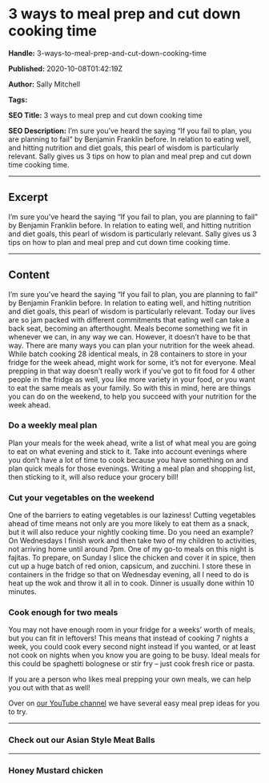 # 3 ways to meal prep and cut down cooking time

**Handle:** 3-ways-to-meal-prep-and-cut-down-cooking-time

**Published:** 2020-10-08T01:42:19Z

**Author:** Sally Mitchell

**Tags:** 

**SEO Title:** 3 ways to meal prep and cut down cooking time

**SEO Description:** I’m sure you’ve heard the saying “If you fail to plan, you are planning to fail” by Benjamin Franklin before. In relation to eating well, and hitting nutrition and diet goals, this pearl of wisdom is particularly relevant. Sally gives us 3 tips on how to plan and meal prep and cut down time cooking time.

---

## Excerpt

I’m sure you’ve heard the saying “If you fail to plan, you are planning to fail” by Benjamin Franklin before. In relation to eating well, and hitting nutrition and diet goals, this pearl of wisdom is particularly relevant. Sally gives us 3 tips on how to plan and meal prep and cut down time cooking time.

---

## Content

I’m sure you’ve heard the saying “If you fail to plan, you are planning to fail” by Benjamin Franklin before. In relation to eating well, and hitting nutrition and diet goals, this pearl of wisdom is particularly relevant. Today our lives are so jam packed with different commitments that eating well can take a back seat, becoming an afterthought. Meals become something we fit in whenever we can, in any way we can. However, it doesn’t have to be that way. There are many ways you can plan your nutrition for the week ahead. While batch cooking 28 identical meals, in 28 containers to store in your fridge for the week ahead, might work for some, it’s not for everyone. Meal prepping in that way doesn’t really work if you’ve got to fit food for 4 other people in the fridge as well, you like more variety in your food, or you want to eat the same meals as your family. So with this in mind, here are things you can do on the weekend, to help you succeed with your nutrition for the week ahead.

### Do a weekly meal plan
Plan your meals for the week ahead, write a list of what meal you are going to eat on what evening and stick to it. Take into account evenings where you don’t have a lot of time to cook because you have something on and plan quick meals for those evenings. Writing a meal plan and shopping list, then sticking to it, will also reduce your grocery bill!

### Cut your vegetables on the weekend
One of the barriers to eating vegetables is our laziness! Cutting vegetables ahead of time means not only are you more likely to eat them as a snack, but it will also reduce your nightly cooking time. Do you need an example? On Wednesdays I finish work and then take two of my children to activities, not arriving home until around 7pm. One of my go-to meals on this night is fajitas. To prepare, on Sunday I slice the chicken and cover it in spice, then cut up a huge batch of red onion, capsicum, and zucchini. I store these in containers in the fridge so that on Wednesday evening, all I need to do is heat up the wok and throw it all in to cook. Dinner is usually done within 10 minutes.

### Cook enough for two meals
You may not have enough room in your fridge for a weeks’ worth of meals, but you can fit in leftovers! This means that instead of cooking 7 nights a week, you could cook every second night instead if you wanted, or at least not cook on nights when you know you are going to be busy. Ideal meals for this could be spaghetti bolognese or stir fry – just cook fresh rice or pasta.

If you are a person who likes meal prepping your own meals, we can help you out with that as well!

Over on [our YouTube channel](https://www.youtube.com/channel/UCzdp2CzFf_a4d_xqLnsTG5g?view_as=subscriber) we have several easy meal prep ideas for you to try.

---

### Check out our Asian Style Meat Balls

---

### Honey Mustard chicken


